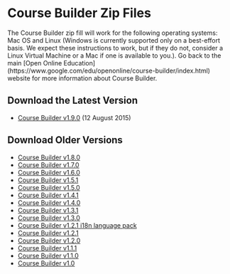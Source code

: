 <h1>Course Builder Zip Files</h1>
The Course Builder zip fill will work for the following operating systems: Mac OS and Linux (Windows is currently supported only on a best-effort basis. We expect these instructions to work, but if they do not, consider a Linux Virtual Machine or a Mac if one is available to you.). Go back to the main [Open Online Education](https://www.google.com/edu/openonline/course-builder/index.html) website for more information about Course Builder.

## Download the Latest Version ##

  * <a href='https://github.com/google/coursebuilder-releases/blob/master/coursebuilder_1.9.0_20150805_204506.zip?raw=true'>Course Builder v1.9.0</a> (12 August 2015)

## Download Older Versions ##

  * <a href='https://github.com/google/coursebuilder-releases/blob/master/coursebuilder_1.8.0_20150402_193250.zip?raw=true'>Course Builder v1.8.0</a>
  * <a href='http://releases.course-builder.googlecode.com/git/coursebuilder_1.7.0_20141010_113410.zip'>Course Builder v1.7.0</a>
  * <a href='http://releases.course-builder.googlecode.com/git/coursebuilder_1.6.0_20140221_144131.zip'>Course Builder v1.6.0</a>
  * [Course Builder v1.5.1](https://code.google.com/p/course-builder/downloads/detail?name=coursebuilder_20130814_214936.zip&can=2&q=#makechanges)
  * [Course Builder v1.5.0](https://code.google.com/p/course-builder/downloads/detail?name=coursebuilder_20130628_182846.zip&can=2&q=#makechanges)
  * [Course Builder v1.4.1](https://code.google.com/p/course-builder/downloads/detail?name=coursebuilder_20130517_131222.zip&can=2&q=#makechanges)
  * [Course Builder v1.4.0](https://code.google.com/p/course-builder/downloads/detail?name=coursebuilder_20130507_203946.zip&can=2&q=#makechanges)
  * [Course Builder v1.3.1](https://code.google.com/p/course-builder/downloads/detail?name=coursebuilder_20130321_085746.zip&can=2&q=#makechanges)
  * [Course Builder v1.3.0](https://code.google.com/p/course-builder/downloads/detail?name=coursebuilder_20130308_124152.zip&can=2&q=#makechanges)
  * [Course Builder v1.2.1 i18n language pack](https://code.google.com/p/course-builder/downloads/detail?name=coursebuilder-i18n-1.2.1.zip&can=2&q=#makechanges)
  * [Course Builder v1.2.1](https://code.google.com/p/course-builder/downloads/detail?name=coursebuilder_20130128_101110.zip&can=2&q=#makechanges)
  * [Course Builder v1.2.0](https://code.google.com/p/course-builder/downloads/detail?name=coursebuilder_20130117_153916.zip&can=2&q=#makechanges)
  * [Course Builder v1.1.1](https://code.google.com/p/course-builder/downloads/detail?name=coursebuilder_20121203_175926.zip&can=2&q=#makechanges)
  * [Course Builder v1.1.0](https://code.google.com/p/course-builder/downloads/detail?name=coursebuilder_20121130_113708.zip&can=2&q=#makechanges)
  * [Course Builder v1.0](https://code.google.com/p/course-builder/downloads/detail?name=coursebuilder_20120910_155150.zip&can=2&q=#makechanges)